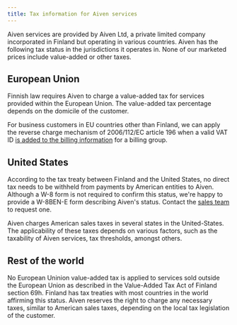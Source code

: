 ```yaml
---
title: Tax information for Aiven services
---
```


Aiven services are provided by Aiven Ltd, a private limited company incorporated in Finland but operating in various countries. Aiven has the following tax status in the jurisdictions it operates in. None of our marketed prices include value-added or other taxes.

## European Union

Finnish law requires Aiven to charge a value-added tax for services
provided within the European Union. The value-added tax percentage
depends on the domicile of the customer.

For business customers in EU countries other than Finland, we can apply
the reverse charge mechanism of 2006/112/EC article 196 when a valid VAT
ID
[is added to the billing information](/docs/platform/howto/update-tax-status) for a billing group.

## United States
<!-- vale off -->
According to the tax treaty between Finland and the United States,
no direct tax needs to be withheld from payments by American entities to
Aiven. Although a W-8 form is not required to confirm this status,
we're happy to provide a W-8BEN-E form describing Aiven's status.
Contact the [sales team](mailto:sales@aiven.io) to request one.

Aiven charges American sales taxes in several states in the United-States. The
applicability of these taxes depends on various factors, such as the
taxability of Aiven services, tax thresholds, amongst others.

## Rest of the world

No European Uninion value-added tax is applied to services sold outside the
European Union as described in the Value-Added Tax Act of Finland section 69h.
Finland has tax treaties with most countries in the world affirming this status.
Aiven reserves the right to charge any necessary taxes, similar to American
sales taxes, depending on the local tax legislation of the customer.
<!-- vale on -->
